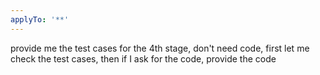 ```yaml
---
applyTo: '**'
---
```

provide me the test cases for the 4th stage, don't need code, first let me check the test cases, then if I ask for the code, provide the code